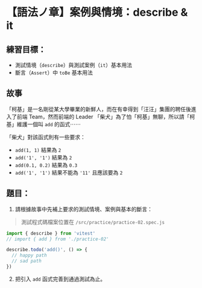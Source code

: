 # 【語法ノ章】案例與情境：describe & it

## 練習目標：
- 測試情境（`describe`）與測試案例（`it`）基本用法
- 斷言（`Assert`）中 `toBe` 基本用法

## 故事
「柯基」是一名剛從某大學畢業的新鮮人，而在有幸得到「汪汪」集團的聘任後進入了前端 Team，然而前端的 Leader 「柴犬」為了怕「柯基」無聊，所以請「柯基」維護一個叫 `add` 的函式⋯⋯

「柴犬」對該函式則有一些要求：
- `add(1, 1)` 結果為 `2`
- `add('1', '1')` 結果為 `2`
- `add(0.1, 0.2)` 結果為 `0.3`
- `add('1', '1')` 結果不能為 `'11'` 且應該要為 `2`

## 題目：
1. 請根據故事中先補上要求的測試情境、案例與基本的斷言：

> 測試程式碼檔案位置在 `/src/practice/practice-02.spec.js`

```js
import { describe } from 'vitest'
// import { add } from './practice-02'

describe.todo('add()', () => {
  // happy path
  // sad path
})
```

2. 把引入 `add` 函式完善到通過測試為止。